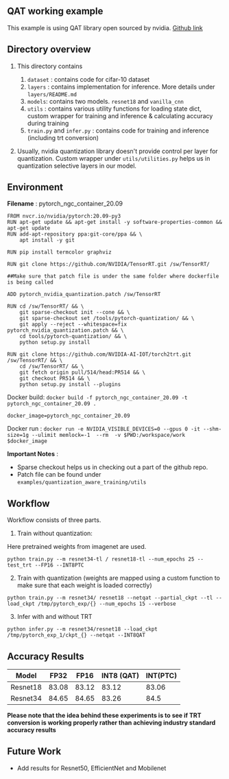 ## QAT working example

This example is using QAT library open sourced by nvidia. [Github link](https://github.com/NVIDIA/TensorRT/tree/master/tools/pytorch-quantization)

## Directory overview

1. This directory contains
   1. `dataset` : contains code for cifar-10 dataset
   2. `layers` : contains implementation for inference. More details under `layers/README.md`
   3. `models`: contains two models. `resnet18` and `vanilla_cnn`
   4. `utils` : contains various utility functions for loading state dict, custom wrapper for training and inference & calculating accuracy during training
   5. `train.py` and `infer.py` : contains code for training and inference (including trt conversion)

2. Usually, nvidia quantization library doesn't provide control per layer for quantization. Custom wrapper under `utils/utilities.py` helps us in quantization selective layers in our model.

## Environment

**Filename** : pytorch_ngc_container_20.09     

```
FROM nvcr.io/nvidia/pytorch:20.09-py3
RUN apt-get update && apt-get install -y software-properties-common && apt-get update
RUN add-apt-repository ppa:git-core/ppa && \
    apt install -y git    

RUN pip install termcolor graphviz

RUN git clone https://github.com/NVIDIA/TensorRT.git /sw/TensorRT/

##Make sure that patch file is under the same folder where dockerfile is being called

ADD pytorch_nvidia_quantization.patch /sw/TensorRT

RUN cd /sw/TensorRT/ && \
    git sparse-checkout init --cone && \
    git sparse-checkout set /tools/pytorch-quantization/ && \
    git apply --reject --whitespace=fix pytorch_nvidia_quantization.patch && \
    cd tools/pytorch-quantization/ && \
    python setup.py install 

RUN git clone https://github.com/NVIDIA-AI-IOT/torch2trt.git /sw/TensorRT/ && \
    cd /sw/TensorRT/ && \
    git fetch origin pull/514/head:PR514 && \
    git checkout PR514 && \
    python setup.py install --plugins

```

Docker build: `docker build -f pytorch_ngc_container_20.09 -t pytorch_ngc_container_20.09 .`

`docker_image=pytorch_ngc_container_20.09`

Docker run : `docker run -e NVIDIA_VISIBLE_DEVICES=0 --gpus 0 -it --shm-size=1g --ulimit memlock=-1  --rm  -v $PWD:/workspace/work $docker_image` 

**Important Notes** : 

- Sparse checkout helps us in checking out a part of the github repo. 
- Patch file can be found under `examples/quantization_aware_training/utils`

## Workflow

Workflow consists of three parts. 
1. Train without quantization:

Here pretrained weights from imagenet are used. 

`python train.py --m resnet34-tl / resnet18-tl --num_epochs 25 --test_trt --FP16 --INT8PTC`

2. Train with quantization (weights are mapped using a custom function to make sure that each weight is loaded correctly)

`python train.py --m resnet34/ resnet18 --netqat --partial_ckpt --tl --load_ckpt /tmp/pytorch_exp/{} --num_epochs 15 --verbose`

3. Infer with and without TRT

`python infer.py --m resnet34/resnet18 --load_ckpt /tmp/pytorch_exp_1/ckpt_{} --netqat --INT8QAT`


## Accuracy Results 

| Model | FP32 | FP16 | INT8 (QAT) | INT(PTC) |
|-------|------|------|------------|----------|
| Resnet18 | 83.08 | 83.12 | 83.12 | 83.06 |
| Resnet34 | 84.65 | 84.65 | 83.26 | 84.5 |  


**Please note that the idea behind these experiments is to see if TRT conversion is working properly rather than achieving industry standard accuracy results**

## Future Work

- Add results for Resnet50, EfficientNet and Mobilenet

